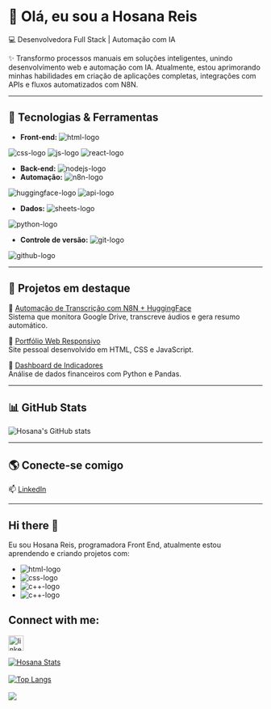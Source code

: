 # 👋 Olá, eu sou a Hosana Reis  

💻 Desenvolvedora Full Stack | Automação com IA

✨ Transformo processos manuais em soluções inteligentes, unindo desenvolvimento web e automação com IA.
Atualmente, estou aprimorando minhas habilidades em criação de aplicações completas, integrações com APIs e fluxos automatizados com N8N.

---

## 🚀 Tecnologias & Ferramentas
- **Front-end:** <img src="https://img.shields.io/badge/html5-%23E34F26.svg?style=for-the-badge&logo=html5&logoColor=white" alt="html-logo">
<img src="https://img.shields.io/badge/css3-%231572B6.svg?style=for-the-badge&logo=css3&logoColor=white" alt="css-logo">
<img src="https://img.shields.io/badge/javascript-%23F7DF1E.svg?style=for-the-badge&logo=javascript&logoColor=black" alt="js-logo">
<img src="https://img.shields.io/badge/react-%2361DAFB.svg?style=for-the-badge&logo=react&logoColor=black" alt="react-logo"/>

- **Back-end:** <img src="https://img.shields.io/badge/node.js-%23339933.svg?style=for-the-badge&logo=node.js&logoColor=white" alt="nodejs-logo"/>
- **Automação:** <img src="https://img.shields.io/badge/n8n-%23EA4C89.svg?style=for-the-badge&logo=n8n&logoColor=white" alt="n8n-logo"/>
<img src="https://img.shields.io/badge/huggingface-%23FFD21E.svg?style=for-the-badge&logo=huggingface&logoColor=black" alt="huggingface-logo"/>
<img src="https://img.shields.io/badge/api-%23000000.svg?style=for-the-badge&logo=fastapi&logoColor=white" alt="api-logo"/>
  
- **Dados:** <img src="https://img.shields.io/badge/google%20sheets-%2334A853.svg?style=for-the-badge&logo=google-sheets&logoColor=white" alt="sheets-logo"/>
<img src="https://img.shields.io/badge/python-%233776AB.svg?style=for-the-badge&logo=python&logoColor=white" alt="python-logo"/>

- **Controle de versão:** <img src="https://img.shields.io/badge/git-%23F05032.svg?style=for-the-badge&logo=git&logoColor=white" alt="git-logo"/>
<img src="https://img.shields.io/badge/github-%23181717.svg?style=for-the-badge&logo=github&logoColor=white" alt="github-logo"/>

---

## 📌 Projetos em destaque
🔹 [Automação de Transcrição com N8N + HuggingFace](link_projeto)  
Sistema que monitora Google Drive, transcreve áudios e gera resumo automático.  

🔹 [Portfólio Web Responsivo](link_projeto)  
Site pessoal desenvolvido em HTML, CSS e JavaScript.  

🔹 [Dashboard de Indicadores](link_projeto)  
Análise de dados financeiros com Python e Pandas.  

---

## 📊 GitHub Stats
![Hosana's GitHub stats](https://github-readme-stats.vercel.app/api?username=SEU_USUARIO&show_icons=true&theme=radical)

---

## 🌎 Conecte-se comigo
📫 [LinkedIn](https://www.linkedin.com/in/SEU_LINK)  

















-----------------------------------------------------------------------------------------------------------------------------------------------------
## Hi there :pencil:

Eu sou Hosana Reis, programadora Front End, atualmente estou aprendendo e criando projetos com:
<br>
  - <img src="https://img.shields.io/badge/html5-%23E34F26.svg?style=for-the-badge&logo=html5&logoColor=white" alt="html-logo"/>
  - <img src="https://img.shields.io/badge/css3-%231572B6.svg?style=for-the-badge&logo=css3&logoColor=white" alt="css-logo"/>
  - <img src="https://img.shields.io/badge/c++-%2300599C.svg?style=for-the-badge&logo=c%2B%2B&logoColor=white" alt="c++-logo"/>
  - <img src="https://img.shields.io/badge/c++-%2300599C.svg?style=for-the-badge&logo=c%2B%2B&logoColor=white" alt="c++-logo"/>

## Connect with me:

<p> 
<a href="https://www.linkedin.com/in/hosanareisalves/">
  <img aling="left" alt="linkedIn" width="30px" src="https://cdn.jsdelivr.net/npm/simple-icons@v3/icons/linkedin.svg"/>
</a>
</p>

[![Hosana Stats](https://github-readme-stats.vercel.app/api?username=hosanareis)](https://github.com/anuraghazra/github-readme-stats)
<br>
<br>
[![Top Langs](https://github-readme-stats.vercel.app/api/top-langs/?username=hosanareis)](https://github.com/anuraghazra/github-readme-stats)
<br>
<br>
![](https://komarev.com/ghpvc/?username=your-github-username)
<br>

